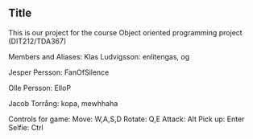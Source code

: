 ## Title

This is our project for the course Object oriented programming project (DIT212/TDA367)

Members and Aliases:
Klas Ludvigsson: enlitengas, og
 
Jesper Persson: FanOfSilence

Olle Persson: ElloP

Jacob Torrång: kopa, mewhhaha


Controls for game: 
Move: W,A,S,D
Rotate: Q,E
Attack: Alt
Pick up: Enter
Selfie: Ctrl 